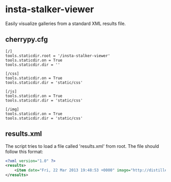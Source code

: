 insta-stalker-viewer
====================

Easily visualize galleries from a standard XML results file.

cherrypy.cfg
------------

```
[/]
tools.staticdir.root = '/insta-stalker-viewer'
tools.staticdir.on = True
tools.staticdir.dir = ''

[/css]
tools.staticdir.on = True
tools.staticdir.dir = 'static/css'

[/js]
tools.staticdir.on = True
tools.staticdir.dir = 'static/css'

[/img]
tools.staticdir.on = True
tools.staticdir.dir = 'static/css'
```

results.xml
-----------
The script tries to load a file called 'results.xml' from root. The file should follow this format:

```xml
<?xml version="1.0" ?>
<results>
	<item date="Fri, 22 Mar 2013 19:48:53 +0000" image="http://distilleryimage10.s3.amazonaws.com/86cab116932911e2986822000aa8062e_6.jpg" link="http://www.spots.io/image/417431496866114098_245549329" user="_miss_kri"/>
</results>
```
